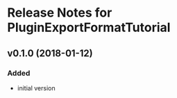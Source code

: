 # Release Notes for PluginExportFormatTutorial

## v0.1.0 (2018-01-12)

### Added
- initial version
